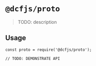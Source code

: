 # `@dcfjs/proto`

> TODO: description

## Usage

```
const proto = require('@dcfjs/proto');

// TODO: DEMONSTRATE API
```
